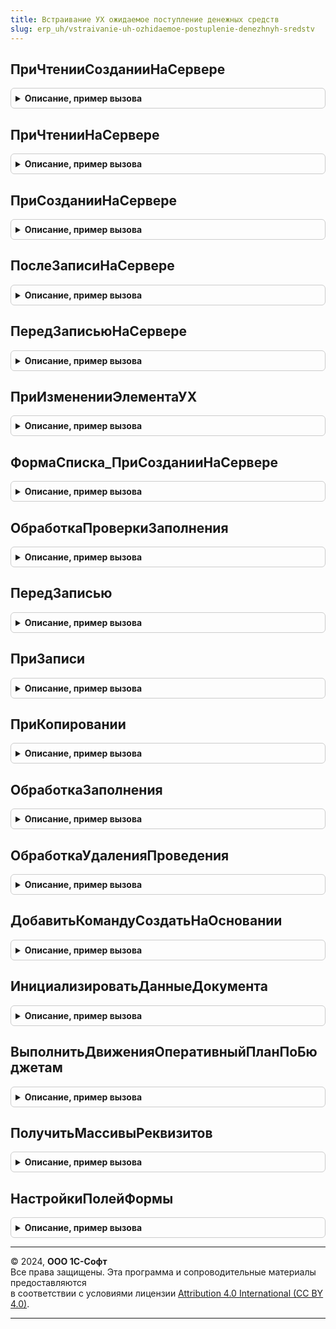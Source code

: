 ```yaml
---
title: Встраивание УХ ожидаемое поступление денежных средств
slug: erp_uh/vstraivanie-uh-ozhidaemoe-postuplenie-denezhnyh-sredstv
---
```



## ПриЧтенииСозданииНаСервере
<details style="margin: 1em 0; padding: 0.5em; border: 1px solid #ccc; border-radius: 6px;">

<summary style="font-weight: bold; cursor: pointer;">Описание, пример вызова</summary>

```bsl

// нетиповое событие документа. Вызывается перед исполнением основного кода
Процедура ПриЧтенииСозданииНаСервере(Форма) Экспорт
```

Пример вызова
```bsl
ВстраиваниеУХОжидаемоеПоступлениеДенежныхСредств.ПриЧтенииСозданииНаСервере(Форма) 
```
</details>

## ПриЧтенииНаСервере
<details style="margin: 1em 0; padding: 0.5em; border: 1px solid #ccc; border-radius: 6px;">

<summary style="font-weight: bold; cursor: pointer;">Описание, пример вызова</summary>

```bsl

Процедура ПриЧтенииНаСервере(Форма, ТекущийОбъект) Экспорт
```

Пример вызова
```bsl
ВстраиваниеУХОжидаемоеПоступлениеДенежныхСредств.ПриЧтенииНаСервере(Форма, ТекущийОбъект) 
```
</details>

## ПриСозданииНаСервере
<details style="margin: 1em 0; padding: 0.5em; border: 1px solid #ccc; border-radius: 6px;">

<summary style="font-weight: bold; cursor: pointer;">Описание, пример вызова</summary>

```bsl

Процедура ПриСозданииНаСервере(Форма, Отказ, СтандартнаяОбработка) экспорт Экспорт
```

Пример вызова
```bsl
ВстраиваниеУХОжидаемоеПоступлениеДенежныхСредств.ПриСозданииНаСервере(Форма, Отказ, СтандартнаяОбработка) экспорт);
```
</details>

## ПослеЗаписиНаСервере
<details style="margin: 1em 0; padding: 0.5em; border: 1px solid #ccc; border-radius: 6px;">

<summary style="font-weight: bold; cursor: pointer;">Описание, пример вызова</summary>

```bsl

Процедура ПослеЗаписиНаСервере(Форма, ТекущийОбъект, ПараметрыЗаписи) Экспорт
```

Пример вызова
```bsl
ВстраиваниеУХОжидаемоеПоступлениеДенежныхСредств.ПослеЗаписиНаСервере(Форма, ТекущийОбъект, ПараметрыЗаписи) 
```
</details>

## ПередЗаписьюНаСервере
<details style="margin: 1em 0; padding: 0.5em; border: 1px solid #ccc; border-radius: 6px;">

<summary style="font-weight: bold; cursor: pointer;">Описание, пример вызова</summary>

```bsl

// Переопределяемая процедура, вызываемая из одноименного обработчика события формы.
//
// Параметры:
// 	Форма - форма, из обработчика события которой происходит вызов процедуры.
//	см. справочную информацию по событиям управляемой формы.
//
Процедура ПередЗаписьюНаСервере(Форма, Отказ, ТекущийОбъект, ПараметрыЗаписи) Экспорт
```

Пример вызова
```bsl
ВстраиваниеУХОжидаемоеПоступлениеДенежныхСредств.ПередЗаписьюНаСервере(Форма, Отказ, ТекущийОбъект, ПараметрыЗаписи)
```
</details>

## ПриИзмененииЭлементаУХ
<details style="margin: 1em 0; padding: 0.5em; border: 1px solid #ccc; border-radius: 6px;">

<summary style="font-weight: bold; cursor: pointer;">Описание, пример вызова</summary>

```bsl

// Обработчик события изменения элемента формы
Процедура ПриИзмененииЭлементаУХ(Форма, ИмяЭлемента) экспорт Экспорт
```

Пример вызова
```bsl
ВстраиваниеУХОжидаемоеПоступлениеДенежныхСредств.ПриИзмененииЭлементаУХ(Форма, ИмяЭлемента) экспорт);
```
</details>

## ФормаСписка_ПриСозданииНаСервере
<details style="margin: 1em 0; padding: 0.5em; border: 1px solid #ccc; border-radius: 6px;">

<summary style="font-weight: bold; cursor: pointer;">Описание, пример вызова</summary>

```bsl

Процедура ФормаСписка_ПриСозданииНаСервере(Форма, Отказ, СтандартнаяОбработка) экспорт Экспорт
```

Пример вызова
```bsl
ВстраиваниеУХОжидаемоеПоступлениеДенежныхСредств.ФормаСписка_ПриСозданииНаСервере(Форма, Отказ, СтандартнаяОбработка) экспорт);
```
</details>

## ОбработкаПроверкиЗаполнения
<details style="margin: 1em 0; padding: 0.5em; border: 1px solid #ccc; border-radius: 6px;">

<summary style="font-weight: bold; cursor: pointer;">Описание, пример вызова</summary>

```bsl

Процедура ОбработкаПроверкиЗаполнения(Объект, Отказ, ПроверяемыеРеквизиты, НепроверяемыеРеквизиты) Экспорт
```

Пример вызова
```bsl
ВстраиваниеУХОжидаемоеПоступлениеДенежныхСредств.ОбработкаПроверкиЗаполнения(Объект, Отказ, ПроверяемыеРеквизиты, НепроверяемыеРеквизиты) 
```
</details>

## ПередЗаписью
<details style="margin: 1em 0; padding: 0.5em; border: 1px solid #ccc; border-radius: 6px;">

<summary style="font-weight: bold; cursor: pointer;">Описание, пример вызова</summary>

```bsl

Процедура ПередЗаписью(Объект, Отказ, РежимЗаписи, РежимПроведения) экспорт Экспорт
```

Пример вызова
```bsl
ВстраиваниеУХОжидаемоеПоступлениеДенежныхСредств.ПередЗаписью(Объект, Отказ, РежимЗаписи, РежимПроведения) экспорт);
```
</details>

## ПриЗаписи
<details style="margin: 1em 0; padding: 0.5em; border: 1px solid #ccc; border-radius: 6px;">

<summary style="font-weight: bold; cursor: pointer;">Описание, пример вызова</summary>

```bsl

Процедура ПриЗаписи(Объект, Отказ) экспорт Экспорт
```

Пример вызова
```bsl
ВстраиваниеУХОжидаемоеПоступлениеДенежныхСредств.ПриЗаписи(Объект, Отказ) экспорт);
```
</details>

## ПриКопировании
<details style="margin: 1em 0; padding: 0.5em; border: 1px solid #ccc; border-radius: 6px;">

<summary style="font-weight: bold; cursor: pointer;">Описание, пример вызова</summary>

```bsl

Процедура ПриКопировании(Объект, ОбъектКопирования) Экспорт
```

Пример вызова
```bsl
ВстраиваниеУХОжидаемоеПоступлениеДенежныхСредств.ПриКопировании(Объект, ОбъектКопирования) 
```
</details>

## ОбработкаЗаполнения
<details style="margin: 1em 0; padding: 0.5em; border: 1px solid #ccc; border-radius: 6px;">

<summary style="font-weight: bold; cursor: pointer;">Описание, пример вызова</summary>

```bsl

Процедура ОбработкаЗаполнения(Объект, ДанныеЗаполнения, СтандартнаяОбработка) Экспорт
```

Пример вызова
```bsl
ВстраиваниеУХОжидаемоеПоступлениеДенежныхСредств.ОбработкаЗаполнения(Объект, ДанныеЗаполнения, СтандартнаяОбработка) 
```
</details>

## ОбработкаУдаленияПроведения
<details style="margin: 1em 0; padding: 0.5em; border: 1px solid #ccc; border-radius: 6px;">

<summary style="font-weight: bold; cursor: pointer;">Описание, пример вызова</summary>

```bsl

Процедура ОбработкаУдаленияПроведения(Объект, Отказ) Экспорт
```

Пример вызова
```bsl
ВстраиваниеУХОжидаемоеПоступлениеДенежныхСредств.ОбработкаУдаленияПроведения(Объект, Отказ) 
```
</details>

## ДобавитьКомандуСоздатьНаОсновании
<details style="margin: 1em 0; padding: 0.5em; border: 1px solid #ccc; border-radius: 6px;">

<summary style="font-weight: bold; cursor: pointer;">Описание, пример вызова</summary>

```bsl

// Добавляет команду создания документа по его метаданным.
//
// Параметры:
//   КомандыСозданияНаОсновании - ТаблицаЗначений - Таблица с командами создания на основании. Для изменения.
//       См. описание 1 параметра процедуры СозданиеНаОснованииПереопределяемый.ПередДобавлениемКомандСозданияНаОсновании().
//	 МетаданныеДокумента -
//
Функция ДобавитьКомандуСоздатьНаОсновании(КомандыСозданияНаОсновании, МетаданныеДокумента) Экспорт
```

Пример вызова
```bsl
Результат = ВстраиваниеУХОжидаемоеПоступлениеДенежныхСредств.ДобавитьКомандуСоздатьНаОсновании(КомандыСозданияНаОсновании, МетаданныеДокумента) 
```
</details>

## ИнициализироватьДанныеДокумента
<details style="margin: 1em 0; padding: 0.5em; border: 1px solid #ccc; border-radius: 6px;">

<summary style="font-weight: bold; cursor: pointer;">Описание, пример вызова</summary>

```bsl

Процедура ИнициализироватьДанныеДокумента(ДокументСсылка, ДополнительныеСвойства, Регистры = Неопределено) Экспорт
```

Пример вызова
```bsl
ВстраиваниеУХОжидаемоеПоступлениеДенежныхСредств.ИнициализироватьДанныеДокумента(ДокументСсылка, ДополнительныеСвойства, Регистры);
```
</details>

## ВыполнитьДвиженияОперативныйПланПоБюджетам
<details style="margin: 1em 0; padding: 0.5em; border: 1px solid #ccc; border-radius: 6px;">

<summary style="font-weight: bold; cursor: pointer;">Описание, пример вызова</summary>

```bsl

// Заполняет движения документа "Оперативный план по бюджетам"
//
Процедура ВыполнитьДвиженияОперативныйПланПоБюджетам(ДополнительныеСвойства, Движения, Отказ) Экспорт
```

Пример вызова
```bsl
ВстраиваниеУХОжидаемоеПоступлениеДенежныхСредств.ВыполнитьДвиженияОперативныйПланПоБюджетам(ДополнительныеСвойства, Движения, Отказ) 
```
</details>

## ПолучитьМассивыРеквизитов
<details style="margin: 1em 0; padding: 0.5em; border: 1px solid #ccc; border-radius: 6px;">

<summary style="font-weight: bold; cursor: pointer;">Описание, пример вызова</summary>

```bsl

// Заполняет таблицу реквизитов, зависимых от хозяйственной операции документа.
//
// Параметры:
//	ВидОперацииУХ - СправочникСсылка.ВидОперацииУХ - Вид операции УХ
//	ХозяйственнаяОперация - ПеречислениеСсылка.ХозяйственныеОперации - Хозяйственная операция документа
//	ПеречислениеВБюджет - Булево - Признак перечисления в бюджет
//	МассивВсехРеквизитов - Массив - Массив всех реквизитов, зависимых от хозяйственной операции
//	МассивРеквизитовОперации - Массив - Массив имен реквизитов, используемыз в выбранной хозяйственной операции.
//
Процедура ПолучитьМассивыРеквизитов(ВидОперацииУХ, ХозяйственнаяОперация, МассивВсехРеквизитов, МассивРеквизитовОперации) Экспорт
```

Пример вызова
```bsl
ВстраиваниеУХОжидаемоеПоступлениеДенежныхСредств.ПолучитьМассивыРеквизитов(ВидОперацииУХ, ХозяйственнаяОперация, МассивВсехРеквизитов, МассивРеквизитовОперации) 
```
</details>

## НастройкиПолейФормы
<details style="margin: 1em 0; padding: 0.5em; border: 1px solid #ccc; border-radius: 6px;">

<summary style="font-weight: bold; cursor: pointer;">Описание, пример вызова</summary>

```bsl

// Определяет свойства полей формы в зависимости от данных
//
// Возвращаемое значение:
//    ТаблицаЗначений - таблица с колонками Поля, Условие, Свойства.
//
Функция НастройкиПолейФормы(Настройки) Экспорт
```

Пример вызова
```bsl
Результат = ВстраиваниеУХОжидаемоеПоступлениеДенежныхСредств.НастройкиПолейФормы(Настройки) 
```
</details>

---

© 2024, **ООО 1С-Софт**  
Все права защищены. Эта программа и сопроводительные материалы предоставляются  
в соответствии с условиями лицензии [Attribution 4.0 International (CC BY 4.0)](https://creativecommons.org/licenses/by/4.0/legalcode).

---

